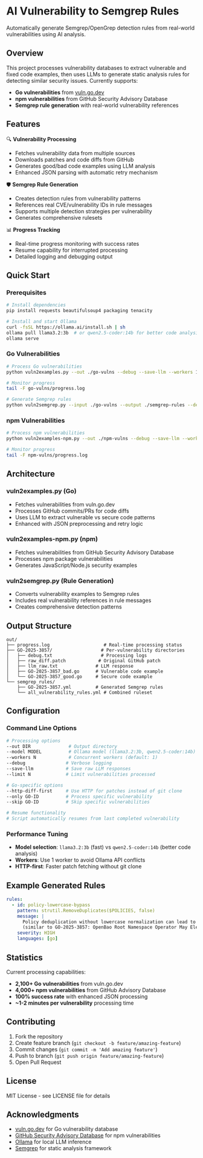 # AI Vulnerability to Semgrep Rules

Automatically generate Semgrep/OpenGrep detection rules from real-world vulnerabilities using AI analysis.

## Overview

This project processes vulnerability databases to extract vulnerable and fixed code examples, then uses LLMs to generate static analysis rules for detecting similar security issues. Currently supports:

- **Go vulnerabilities** from [vuln.go.dev](https://vuln.go.dev)
- **npm vulnerabilities** from GitHub Security Advisory Database
- **Semgrep rule generation** with real-world vulnerability references

## Features

🔍 **Vulnerability Processing**
- Fetches vulnerability data from multiple sources
- Downloads patches and code diffs from GitHub
- Generates good/bad code examples using LLM analysis
- Enhanced JSON parsing with automatic retry mechanism

🛡️ **Semgrep Rule Generation** 
- Creates detection rules from vulnerability patterns
- References real CVE/vulnerability IDs in rule messages
- Supports multiple detection strategies per vulnerability
- Generates comprehensive rulesets

📊 **Progress Tracking**
- Real-time progress monitoring with success rates
- Resume capability for interrupted processing
- Detailed logging and debugging output

## Quick Start

### Prerequisites

```bash
# Install dependencies
pip install requests beautifulsoup4 packaging tenacity

# Install and start Ollama
curl -fsSL https://ollama.ai/install.sh | sh
ollama pull llama3.2:3b  # or qwen2.5-coder:14b for better code analysis
ollama serve
```

### Go Vulnerabilities

```bash
# Process Go vulnerabilities
python vuln2examples.py --out ./go-vulns --debug --save-llm --workers 1 --model llama3.2:3b

# Monitor progress
tail -F go-vulns/progress.log

# Generate Semgrep rules
python vuln2semgrep.py --input ./go-vulns --output ./semgrep-rules --debug --only-with-examples
```

### npm Vulnerabilities

```bash
# Process npm vulnerabilities 
python vuln2examples-npm.py --out ./npm-vulns --debug --save-llm --workers 1 --model llama3.2:3b

# Monitor progress
tail -F npm-vulns/progress.log
```

## Architecture

### vuln2examples.py (Go)
- Fetches vulnerabilities from vuln.go.dev
- Processes GitHub commits/PRs for code diffs
- Uses LLM to extract vulnerable vs secure code patterns
- Enhanced with JSON preprocessing and retry logic

### vuln2examples-npm.py (npm)
- Fetches vulnerabilities from GitHub Security Advisory Database
- Processes npm package vulnerabilities
- Generates JavaScript/Node.js security examples

### vuln2semgrep.py (Rule Generation)
- Converts vulnerability examples to Semgrep rules
- Includes real vulnerability references in rule messages
- Creates comprehensive detection patterns

## Output Structure

```
out/
├── progress.log                    # Real-time processing status
├── GO-2025-3857/                  # Per-vulnerability directories
│   ├── debug.txt                  # Processing logs
│   ├── raw_diff.patch            # Original GitHub patch
│   ├── llm_raw.txt              # LLM response
│   ├── GO-2025-3857_bad.go      # Vulnerable code example
│   └── GO-2025-3857_good.go     # Secure code example
└── semgrep_rules/
    ├── GO-2025-3857.yml         # Generated Semgrep rules
    └── all_vulnerability_rules.yml # Combined ruleset
```

## Configuration

### Command Line Options

```bash
# Processing options
--out DIR              # Output directory
--model MODEL          # Ollama model (llama3.2:3b, qwen2.5-coder:14b)
--workers N            # Concurrent workers (default: 1)
--debug               # Verbose logging
--save-llm            # Save raw LLM responses
--limit N             # Limit vulnerabilities processed

# Go-specific options  
--http-diff-first     # Use HTTP for patches instead of git clone
--only GO-ID          # Process specific vulnerability
--skip GO-ID          # Skip specific vulnerabilities

# Resume functionality
# Script automatically resumes from last completed vulnerability
```

### Performance Tuning

- **Model selection**: `llama3.2:3b` (fast) vs `qwen2.5-coder:14b` (better code analysis)
- **Workers**: Use 1 worker to avoid Ollama API conflicts
- **HTTP-first**: Faster patch fetching without git clone

## Example Generated Rules

```yaml
rules:
  - id: policy-lowercase-bypass
    pattern: strutil.RemoveDuplicates($POLICIES, false)
    message: |
      Policy deduplication without lowercase normalization can lead to privilege escalation
      (similar to GO-2025-3857: OpenBao Root Namespace Operator May Elevate Token Privileges)
    severity: HIGH
    languages: [go]
```

## Statistics

Current processing capabilities:
- **2,100+ Go vulnerabilities** from vuln.go.dev
- **4,000+ npm vulnerabilities** from GitHub Advisory Database  
- **100% success rate** with enhanced JSON processing
- **~1-2 minutes per vulnerability** processing time

## Contributing

1. Fork the repository
2. Create feature branch (`git checkout -b feature/amazing-feature`)
3. Commit changes (`git commit -m 'Add amazing feature'`)
4. Push to branch (`git push origin feature/amazing-feature`)  
5. Open Pull Request

## License

MIT License - see LICENSE file for details

## Acknowledgments

- [vuln.go.dev](https://vuln.go.dev) for Go vulnerability database
- [GitHub Security Advisory Database](https://github.com/advisories) for npm vulnerabilities
- [Ollama](https://ollama.ai) for local LLM inference
- [Semgrep](https://semgrep.dev) for static analysis framework